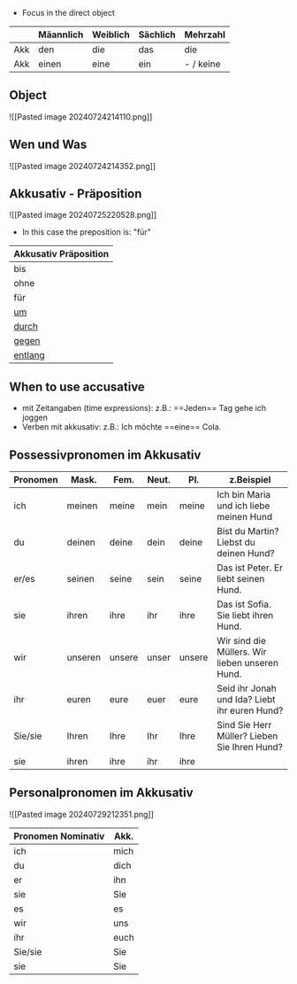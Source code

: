 + Focus in the direct object 

|     | Mäannlich | Weiblich | Sächlich | Mehrzahl  |
| --- | --------- | -------- | -------- | --------- |
| Akk | den       | die      | das      | die       |
| Akk | einen     | eine     | ein      | - / keine |

## Object 

![[Pasted image 20240724214110.png]]

## Wen und Was

![[Pasted image 20240724214352.png]]
## Akkusativ - Präposition 

![[Pasted image 20240725220528.png]]
- In this case the preposition is: "für"

| Akkusativ Präposition                                                          |
| ------------------------------------------------------------------------------ |
| bis                                                                            |
| ohne                                                                           |
| für                                                                            |
| [um](obsidian://open?vault=Germanistik&file=Vocabulary%2FW%C3%B6rterbuch)      |
| [durch](obsidian://open?vault=Germanistik&file=Vocabulary%2FW%C3%B6rterbuch)   |
| [gegen](obsidian://open?vault=Germanistik&file=Vocabulary%2FW%C3%B6rterbuch)   |
| [entlang](obsidian://open?vault=Germanistik&file=Vocabulary%2FW%C3%B6rterbuch) |
## When to use accusative

+ mit Zeitangaben (time expressions):
z.B.: ==Jeden== Tag gehe ich joggen 
+ Verben mit akkusativ:
z.B.: Ich möchte ==eine== Cola.
## Possessivpronomen im Akkusativ 

| Pronomen | Mask.   | Fem.   | Neut. | Pl.    | z.Beispiel                                     |
| -------- | ------- | ------ | ----- | ------ | ---------------------------------------------- |
| ich      | meinen  | meine  | mein  | meine  | Ich bin Maria und ich liebe meinen Hund        |
| du       | deinen  | deine  | dein  | deine  | Bist du Martin? Liebst du deinen Hund?         |
| er/es    | seinen  | seine  | sein  | seine  | Das ist Peter. Er liebt seinen Hund.           |
| sie      | ihren   | ihre   | ihr   | ihre   | Das ist Sofia. Sie liebt ihren Hund.           |
| wir      | unseren | unsere | unser | unsere | Wir sind die Müllers. Wir lieben unseren Hund. |
| ihr      | euren   | eure   | euer  | eure   | Seid ihr Jonah und Ida? Liebt ihr euren Hund?  |
| Sie/sie  | Ihren   | Ihre   | Ihr   | Ihre   | Sind Sie Herr Müller? Lieben Sie Ihren Hund?   |
| sie      | ihren   | ihre   | ihr   | ihre   |                                                |
## Personalpronomen im Akkusativ

![[Pasted image 20240729212351.png]]

| Pronomen Nominativ | Akk. |
| ------------------ | ---- |
| ich                | mich |
| du                 | dich |
| er                 | ihn  |
| sie                | Sie  |
| es                 | es   |
| wir                | uns  |
| ihr                | euch |
| Sie/sie            | Sie  |
| sie                | Sie  |
